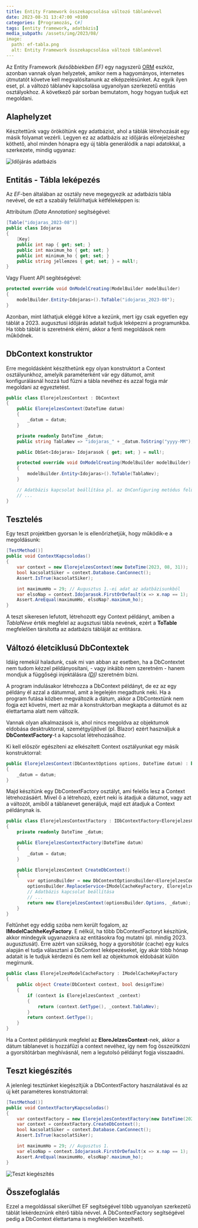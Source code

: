 ```yaml
---
title: Entity Framework összekapcsolása változó táblanévvel
date: 2023-08-31 13:47:00 +0100
categories: [Programozás, C#]
tags: [entity framework, adatbázis]
media_subpath: /assets/img/2023/08/
image:
  path: ef-tabla.png
  alt: Entity Framework összekapcsolása változó táblanévvel
---
```


Az Entity Framework *(későbbiekben EF)* egy nagyszerű [ORM](https://hu.wikipedia.org/wiki/Objektum-rel%C3%A1ci%C3%B3s_lek%C3%A9pz%C3%A9s) eszköz, azonban vannak olyan helyzetek, amikor nem a hagyományos, internetes útmutatót követve kell megvalósítanunk az elképzelésünket.  Az egyik ilyen eset, pl. a változó táblanév kapcsolása ugyanolyan szerkezetű entitás osztályokhoz. A következő pár sorban bemutatom, hogy hogyan tudjuk ezt megoldani.

## Alaphelyzet

Készítettünk vagy örököltünk egy adatbázist, ahol a táblák létrehozását egy másik folyamat vezérli. Legyen ez az adatbázis az időjárás előrejelzéshez köthető, ahol minden hónapra egy új tábla generálódik a napi adatokkal, a szerkezete, mindig ugyanaz:

![Időjárás adatbázis](elorejelzes_db.png)

## Entitás - Tábla leképezés

Az *EF*-ben általában az osztály neve megegyezik az adatbázis tábla nevével, de ezt a szabály felülírhatjuk kétféleképpen is:

Attribútum *(Data Annotation)* segítségével:
```csharp
[Table("idojaras_2023-08")]
public class Idojaras
{
    [Key]
    public int nap { get; set; }
    public int maximum_ho { get; set; }
    public int minimum_ho { get; set; }
    public string jellemzes { get; set; } = null!;
}
```

Vagy Fluent API segítéségével:

```csharp
protected override void OnModelCreating(ModelBuilder modelBuilder)
{
    modelBuilder.Entity<Idojaras>().ToTable("idojaras_2023-08");
}
```

Azonban, mint láthatjuk eléggé kötve a kezünk, mert így csak egyetlen egy táblát a 2023. augusztusi időjárás adatait tudjuk leképezni a programunkba. Ha több táblát is szeretnénk elérni, akkor a fenti megoldások nem működnek.

## DbContext konstruktor

Erre megoldásként készíthetünk egy olyan konstruktort a Context osztályunkhoz, amelyik paraméterként vár egy dátumot, amit konfigurálásnál hozzá tud fűzni a tábla nevéhez és azzal fogja már megoldani az egyeztetést.

```csharp
public class ElorejelzesContext : DbContext
{
    public ElorejelzesContext(DateTime datum)
    {
        _datum = datum;
    }

    private readonly DateTime _datum;
    public string TablaNev => "idojaras_" + _datum.ToString("yyyy-MM");

    public DbSet<Idojaras> Idojarasok { get; set; } = null!;

    protected override void OnModelCreating(ModelBuilder modelBuilder)
    {
        modelBuilder.Entity<Idojaras>().ToTable(TablaNev);
    }

    // Adatbázis kapcsolat beállítása pl. az OnConfiguring metódus felülírásával
    // ...
}
```

## Tesztelés

Egy teszt projektben gyorsan le is ellenőrizhetjük, hogy működik-e a megoldásunk:

```csharp
[TestMethod()]
public void ContextKapcsolodas()
{
    var context = new ElorejelzesContext(new DateTime(2023, 08, 31));
    bool kacsolatSiker = context.Database.CanConnect();
    Assert.IsTrue(kacsolatSiker);

    int maximumHo = 29; // Augusztus 1.-ei adat az adatbázisunkból
    var elsoNap = context.Idojarasok.FirstOrDefault(x => x.nap == 1);
    Assert.AreEqual(maximumHo, elsoNap?.maximum_ho);
}
```

A teszt sikeresen lefutott, létrehozott egy Context példányt, amiben a *TablaNeve* érték megfelel az augsztusi tábla nevének, ezért a **ToTable**  megfelelően társította az adatbázis tábláját az entitásra.

## Változó életciklusú DbContextek

Idáig remekül haladunk, csak mi van abban az esetben, ha a DbContextet nem tudom kézzel példányosítani, - vagy inkább nem szeretném - hanem mondjuk a függőségi injektálásra *([DI](https://hu.wikipedia.org/wiki/A_f%C3%BCgg%C5%91s%C3%A9g_befecskendez%C3%A9se))* szeretném bízni.

A program indulásakor létrehozza a DbContext példányt, de ez az egy példány él azzal a dátummal, amit a legelején megadtunk neki. Ha a program futása közben megváltozik a dátum, akkor a DbContextünk nem fogja ezt követni, mert az már a konstruktorban megkapta a dátumot és az élettartama alatt nem változik.

Vannak olyan alkalmazások is, ahol nincs megoldva az objektumok eldobása desktruktorral, szemétgyűjtővel (pl. Blazor) ezért használjuk a **DbContextFactory**-t a kapcsolat létrehozásához.

Ki kell először egészíteni az elkészített Context osztályunkat egy másik konstruktorral:

```csharp
public ElorejelzesContext(DbContextOptions options, DateTime datum) : base(options)
{
    _datum = datum;
}
```

Majd készítünk egy DbContextFactory osztályt, ami felelős lesz a Context létrehozásáért. Mivel ő a létrehozó, ezért neki is átadjuk a dátumot, vagy azt a változót, amiből a táblanevet generáljuk, majd ezt átadjuk a Context példánynak is.

```csharp
public class ElorejelzesContextFactory : IDbContextFactory<ElorejelzesContext>
{
    private readonly DateTime _datum;

    public ElorejelzesContextFactory(DateTime datum)
    {
        _datum = datum;
    }

    public ElorejelzesContext CreateDbContext()
    {
        var optionsBuilder = new DbContextOptionsBuilder<ElorejelzesContext>();
        optionsBuilder.ReplaceService<IModelCacheKeyFactory, ElorejelzesModelCacheFactory>();
        // Adatbázis kapcsolat beállítása
        // ...
        return new ElorejelzesContext(optionsBuilder.Options, _datum);
    }
}
```

Feltűnhet egy eddig szóba nem került fogalom, az **IModelCachheKeyFactory**.
E nélkül, ha több DbContextFactoryt készítünk, akkor mindegyik ugyanazokra az entitásokra fog mutatni (pl. mindig 2023. augusztusát). Erre azért van szükség, hogy a gyorsítótár (cache) egy kulcs alapján el tudja választani a DbContext leképezéseket, így akár több hónap adatait is le tudjuk kérdezni és nem kell az objektumok eldobását külön megírnunk.

```csharp
public class ElorejelzesModelCacheFactory : IModelCacheKeyFactory
{
    public object Create(DbContext context, bool designTime)
    {
        if (context is ElorejelzesContext _context)
        {
            return (context.GetType(), _context.TablaNev);
        }
        return context.GetType();
    }
}
```
Ha a Context példányunk megfelel az **EloreJelzesContext**-nek, akkor a dátum táblanevet is hozzáfűzi a context nevéhez, így nem fog összeütközni a gyorsítótárban meghívásnál, nem a legutolsó példányt fogja visszaadni.

## Teszt kiegészítés

A jelenlegi tesztünket kiegészítjük a DbContextFactory használatával és az új két paraméteres konstruktorral:

```csharp
[TestMethod()]
public void ContextFactoryKapcsolodas()
{
    var contextFactory = new ElorejelzesContextFactory(new DateTime(2023, 08, 31));
    var context = contextFactory.CreateDbContext();
    bool kacsolatSiker = context.Database.CanConnect();
    Assert.IsTrue(kacsolatSiker);

    int maximumHo = 29; // Augusztus 1.
    var elsoNap = context.Idojarasok.FirstOrDefault(x => x.nap == 1);
    Assert.AreEqual(maximumHo, elsoNap?.maximum_ho);
}
```

![Teszt kiegészítés](egyseg_teszt.png)

## Összefoglalás

Ezzel a megoldással sikerülhet EF segítségével több ugyanolyan szerkezetű táblát lekérdeznünk eltérő tábla névvel. A DbContextFactory segítségével pedig a DbContext élettartama is megfelelően kezelhető.
